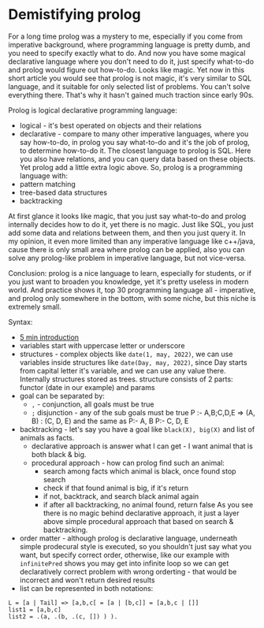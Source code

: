 # Demistifying prolog
For a long time prolog was a mystery to me, especially if you come from imperative background, where programming language is pretty dumb, and you need
to specify exactly what to do. And now you have some magical declarative language where you don't need to do it, just specify what-to-do and prolog would figure out
how-to-do. Looks like magic. Yet now in this short article you would see that prolog is not magic, it's very similar to SQL language, and it suitable for only
selected list of problems. You can't solve everything there. That's why it hasn't gained much traction since early 90s.

Prolog is logical declarative programming language:
* logical - it's best operated on objects and their relations
* declarative - compare to many other imperative languages, where you say how-to-do, in prolog you say what-to-do
and it's the job of prolog, to determine how-to-do it.
The closest language to prolog is SQL. Here you also have relations, and you can query data based on these objects.
Yet prolog add a little extra logic above.
So, prolog is a programming language with:
* pattern matching
* tree-based data structures
* backtracking

At first glance it looks like magic, that you just say what-to-do and prolog internally decides how to do it, yet there is no magic.
Just like SQL, you just add some data and relations between them, and then you just query it.
In my opinion, it even more limited than any imperative language like c++/java, cause there is only small area where prolog can be applied,
also you can solve any prolog-like problem in imperative language, but not vice-versa.

Conclusion: prolog is a nice language to learn, especially for students, or if you just want to broaden you knowledge, yet it's pretty
useless in modern world. And practice shows it, top 30 programming language all - imperative, and prolog only somewhere in the bottom,
with some niche, but this niche is extremely small.

Syntax:
* [5 min introduction](5_min_Intro.html)
* variables start with uppercase letter or underscore
* structures - complex objects like `date(1, may, 2022)`, we can use variables inside structures like `date(Day, may, 2022)`, 
since Day starts from capital letter it's variable, and we can use any value there. Internally structures stored as trees.
structure consists of 2 parts: functor (date in our example) and params
* goal can be separated by:
    * `,` - conjunction, all goals must be true
    * `;` disjunction - any of the sub goals must be true
    P :- A,B;C,D,E => (A, B) : (C, D, E) and the same as P:- A, B    P:- C, D, E
* backtracking - let's say you have a goal like `black(X), big(X)` and list of animals as facts.
    * declarative approach is answer what I can get - I want animal that is both black & big.
    * procedural approach - how can prolog find such an animal:
        * search among facts which animal is black, once found stop search
        * check if that found animal is big, if it's return
        * if not, backtrack, and search black animal again
        * if after all backtracking, no animal found, return false
As you see there is no magic behind declarative approach, it just a layer above simple procedural approach that based on search & backtracking.
* order matter - although prolog is declarative language, underneath simple prodecural style is executed, 
so you shouldn't just say what you want, but specify correct order, otherwise, like our example with `infinitePred` shows you may get into infinite loop
so we can get declaratively correct problem with wrong orderting - that would be incorrect and won't return desired results
* list can be represented in both notations:
```
L = [a | Tail] => [a,b,c[ = [a | [b,c]] = [a,b,c | []]
list1 = [a,b,c]
list2 = .(a, .(b, .(c, []) ) ).
```